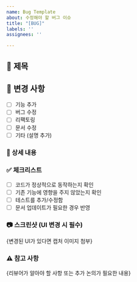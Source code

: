 ```yaml
---
name: Bug Template
about: 수정해야 할 버그 이슈
title: "[BUG]"
labels: ''
assignees: ''

---
```


<!-- 해당 템플릿은 백엔드에서도 재사용 가능한 공용 템플릿으로 만들어짐 -->

## 📌 제목

<!-- PR의 목적을 간략히 작성  ex. 신규 사용자 가입 기능 -->

## 📝 변경 사항

<!-- 어떤 변경사항이 발생했는지 체크(필요에 따라 추가할 수 있음) ex. [o] 기능 추가 -->

- [ ] 기능 추가
- [ ] 버그 수정
- [ ] 리팩토링
- [ ] 문서 수정
- [ ] 기타 (설명 추가)

### 📌 상세 내용

<!-- 변경사항의 상세 내용을 기입 -->
<!-- - {이슈가 있다면 `Closes #{이슈 번호}`로 연결}-->
<!-- ex.
- 이메일 및 비밀번호를 이용한 회원가입 기능을 구현
- UserService에서 registerUser() 메서드 추가
- Spring Security를 적용하여 비밀번호 암호화 저장
- Closes #12
-->

### ✅ 체크리스트

<!-- PR 을 실제 신청하기 전에 점검하고 넘어가야할 것들 -->

- [ ] 코드가 정상적으로 동작하는지 확인
- [ ] 기존 기능에 영향을 주지 않았는지 확인
- [ ] 테스트를 추가/수정함
- [ ] 문서 업데이트가 필요한 경우 반영

### 📷 스크린샷 (UI 변경 시 필수)

<!-- 다른 팀원이 사용 시 설명이 필요한 변경사항이 있다면 이미지로 첨부 -->

{변경된 UI가 있다면 캡처 이미지 첨부}

### ⚠️ 참고 사항

{리뷰어가 알아야 할 사항 또는 추가 논의가 필요한 내용}

<!-- 리뷰어가 알아야 할 사항 또는 추가 논의가 필요한 내용 -->
<!-- ex. 이메일 중복 체크 API는 별도 PR에서 처리할 예정 -->
<!-- ex. 기존에 발급된 토큰은 만료되지 않으므로, 전체 로그아웃을 권장 -->
